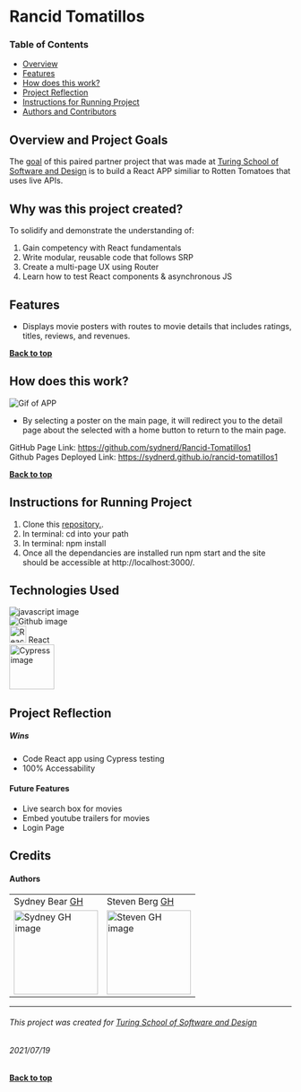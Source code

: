 # Rancid Tomatillos
### Table of Contents
- [Overview](#overview-and-project-goals)
- [Features](#features)
- [How does this work?](#how-does-this-work)
- [Project Reflection](#project-reflection)
- [Instructions for Running Project](#Instructions-for-running-project)
- [Authors and Contributors](#credits)

## Overview and Project Goals
The [goal](https://frontend.turing.edu/projects/module-3/rancid-tomatillos-v3.html) of this paired partner project that was made at [Turing School of Software and Design](https://turing.edu/) is to build a React APP similiar to Rotten Tomatoes that uses live APIs.

## Why was this project created?
To solidify and demonstrate the understanding of:
1. Gain competency with React fundamentals
2. Write modular, reusable code that follows SRP
3. Create a multi-page UX using Router
4. Learn how to test React components & asynchronous JS

## Features
* Displays movie posters with routes to movie details that includes ratings, titles, reviews, and revenues.

**[Back to top](#table-of-contents)**

## How does this work?
![Gif of APP](https://media.giphy.com/media/JJAdNHceL4ox0ltyQe/giphy.gif)

* By selecting a poster on the main page, it will redirect you to the detail page about the selected with a home button to return to the main page.


GitHub Page Link: https://github.com/sydnerd/Rancid-Tomatillos1<br>
Github Pages Deployed Link: https://sydnerd.github.io/rancid-tomatillos1

**[Back to top](#table-of-contents)**

## Instructions for Running Project
1. Clone this [repository.](https://github.com/sydnerd/Rancid-Tomatillos1).
2. In terminal: cd into your path
3. In terminal: npm install
4. Once all the dependancies are installed run npm start and the site should be accessible at http://localhost:3000/.

## Technologies Used
<p align="left">
  <img src="https://img.shields.io/badge/javascript%20-%23323330.svg?&style=for-the-badge&logo=javascript&logoColor=%23F7DF1E" alt="javascript image" /><br>
  <img src="https://img.shields.io/badge/GitHub-100000?style=for-the-badge&logo=github&logoColor=white" alt="Github image" /><br>
  <img src="https://github.com/tkswann2/tech-logos/blob/master/react.png" alt="React image" width="30"/> React<br>
  <img src="https://img.shields.io/badge/cy-press-black" alt="Cypress image" width="80" />
</p>

## Project Reflection

##### Wins
* Code React app using Cypress testing
* 100% Accessability

#### Future Features
* Live search box for movies
* Embed youtube trailers for movies
* Login Page

## Credits
#### Authors
<table>
     <tr>
          <td> Sydney Bear <a href="https://github.com/sydnerd">GH</td>
          <td> Steven Berg <a href="saberg1.github.io/saberg1">GH</td>
      </tr>
 <td><img src="https://avatars.githubusercontent.com/u/78241098?v=4" alt='Sydney GH image' width="150" height="auto" /></td>
<td><img src="https://avatars.githubusercontent.com/u/27789047?s=400&u=c6ff851d568c1206e3440d76cae997d5312785be&v=4" alt="Steven GH image"
width="150" height="auto" /></td>
</table>

**************************************************************************
###### This project was created for [Turing School of Software and Design](https://turing.edu/)
###### 2021/07/19
**[Back to top](#table-of-contents)**
